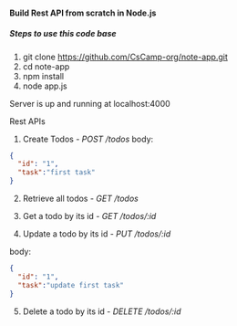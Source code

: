 #### Build Rest API from scratch in Node.js

##### Steps to use this code base

1. git clone https://github.com/CsCamp-org/note-app.git
2. cd note-app
3. npm install
4. node app.js

Server is up and running at localhost:4000

Rest APIs

1. Create Todos - <i>POST /todos</i>
body:

```json
{
  "id": "1",
  "task":"first task"
}
```
2. Retrieve all todos - <i>GET /todos</i>

3. Get a todo by its id - <i>GET /todos/:id</i>

4. Update a todo by its id - <i>PUT /todos/:id</i>

body:

```json
{
  "id": "1",
  "task":"update first task"
}
```


5. Delete a todo by its id - <i>DELETE /todos/:id</i>
